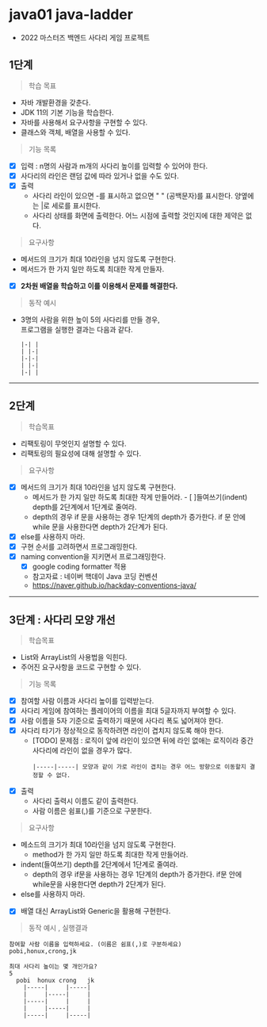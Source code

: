# java01 java-ladder

- 2022 마스터즈 백엔드 사다리 게임 프로젝트

## 1단계

> 학습 목표

- 자바 개발환경을 갖춘다.
- JDK 11의 기본 기능을 학습한다.
- 자바를 사용해서 요구사항을 구현할 수 있다.
- 클래스와 객체, 배열을 사용할 수 있다.

> 기능 목록

- [x] 입력 : n명의 사람과 m개의 사다리 높이를 입력할 수 있어야 한다.
- [x] 사다리의 라인은 랜덤 값에 따라 있거나 없을 수도 있다.
- [x] 출력
    - 사다리 라인이 있으면 -를 표시하고 없으면 " " (공백문자)를 표시한다. 양옆에는 |로 세로를 표시한다.
    - 사다리 상태를 화면에 출력한다. 어느 시점에 출력할 것인지에 대한 제약은 없다.

> 요구사항

- 메서드의 크기가 최대 10라인을 넘지 않도록 구현한다.
- 메서드가 한 가지 일만 하도록 최대한 작게 만들자.
- [x] **2차원 배열을 학습하고 이를 이용해서 문제를 해결한다.**

> 동작 예시

- 3명의 사람을 위한 높이 5의 사다리를 만들 경우,    
  프로그램을 실행한 결과는 다음과 같다.
  ```
  |-| |
  | |-|
  |-|-|
  | |-|
  |-| |
  ```

___

## 2단계

> 학습목표

- 리팩토링이 무엇인지 설명할 수 있다.
- 리팩토링의 필요성에 대해 설명할 수 있다.

> 요구사항

- [x] 메서드의 크기가 최대 10라인을 넘지 않도록 구현한다.
    - 메서드가 한 가지 일만 하도록 최대한 작게 만들어라. - [ ]들여쓰기(indent) depth를 2단계에서 1단계로 줄여라.
    - depth의 경우 if 문을 사용하는 경우 1단계의 depth가 증가한다. if 문 안에 while 문을 사용한다면 depth가 2단계가 된다.
- [x] else를 사용하지 마라.
- [x] 구현 순서를 고려하면서 프로그래밍한다.
- [x] naming convention을 지키면서 프로그래밍한다.
    - [x] google coding formatter 적용
    - 참고자료 : 네이버 핵데이 Java 코딩 컨벤션
    - https://naver.github.io/hackday-conventions-java/

___

## 3단계 : 사다리 모양 개선

> 학습목표

- List와 ArrayList의 사용법을 익힌다.
- 주어진 요구사항을 코드로 구현할 수 있다.

> 기능 목록

- [x] 참여할 사람 이름과 사다리 높이를 입력받는다.
- [x] 사다리 게임에 참여하는 플레이어의 이름을 최대 5글자까지 부여할 수 있다.
- [x] 사람 이름을 5자 기준으로 출력하기 때문에 사다리 폭도 넓어져야 한다.
- [x] 사다리 타기가 정상적으로 동작하려면 라인이 겹치지 않도록 해야 한다.
    - [TODO] 문제점 : 로직이 앞에 라인이 있으면 뒤에 라인 없애는 로직이라 중간 사다리에 라인이 없을 경우가 많다.
      ```
      |-----|-----| 모양과 같이 가로 라인이 겹치는 경우 어느 방향으로 이동할지 결정할 수 없다.
      ```
- [x] 출력
    - 사다리 출력시 이름도 같이 출력한다.
    - 사람 이름은 쉼표(,)를 기준으로 구분한다.

> 요구사항

- 메소드의 크기가 최대 10라인을 넘지 않도록 구현한다.
    - method가 한 가지 일만 하도록 최대한 작게 만들어라.
- indent(들여쓰기) depth를 2단계에서 1단계로 줄여라.
    - depth의 경우 if문을 사용하는 경우 1단계의 depth가 증가한다. if문 안에 while문을 사용한다면 depth가 2단계가 된다.
- else를 사용하지 마라.
- [x] 배열 대신 ArrayList와 Generic을 활용해 구현한다.

> 동작 예시 , 실행결과

  ```
  참여할 사람 이름을 입력하세요. (이름은 쉼표(,)로 구분하세요)
  pobi,honux,crong,jk

  최대 사다리 높이는 몇 개인가요?
  5
    pobi  honux crong   jk
      |-----|     |-----|
      |     |-----|     |
      |-----|     |     |
      |     |-----|     |
      |-----|     |-----|
  
  ```
